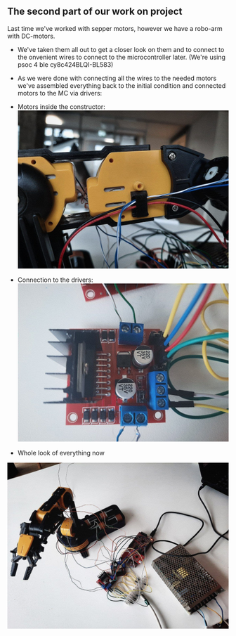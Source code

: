 ## The second part of our work on project

Last time we've worked with sepper motors, however we have a robo-arm with DC-motors. 
* We've taken them all out to get a closer look on them and to connect to the onvenient wires to connect to the microcontroller later. (We're using psoc 4 ble cy8c424BLQI-BL583)

* As we were done with connecting all the wires to the needed motors we've assembled everything back to the initial condition and connected motors to the MC via drivers:

* Motors inside the constructor:
![Screenshot](./img/constr.png)

* Connection to the drivers:
![Screenshot](./img/drivers.png)


* Whole look of everything now

![Screenshot](./img/whole.png)

